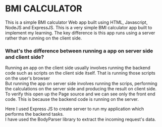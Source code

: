 <h1>BMI CALCULATOR</h1>
This is a simple BMI calculator Web app built using HTML, Javascript, NodeJS and ExpressJS. This is a very simple BMI calculator app built to implement my learning.
The key difference is this app runs using a server rather than running on the client side.
<h3>What's the difference between running a app on server side and client side?</h3>
Running an app on the client side usually involves running the backend code such as scripts on the client side itself. That is running those scripts on the user's browser
<br>
But running the app on server side involves running the scrips, performing the calculations on the server side and producing the result on client side. 
To verify this open up the Page source and we can see only the front end code. This is because the backend code is running on the server.

Here I used Express JS to create server to run my application which performs the backend tasks.<br>
I have used the BodyParser library to extract the incoming request's data. <br>
